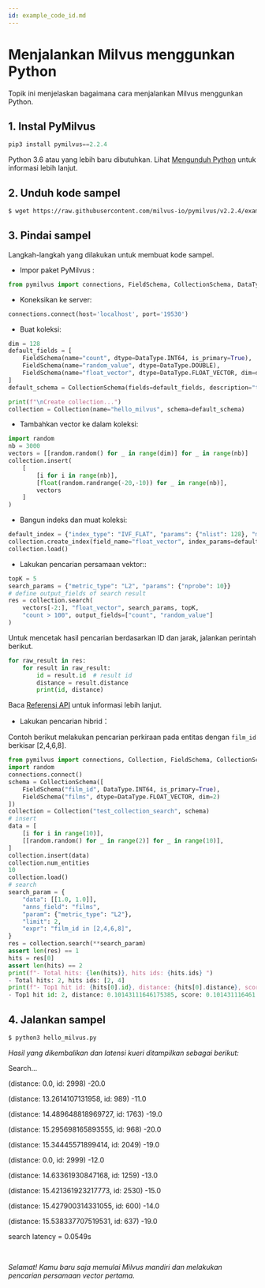 ```yaml
---
id: example_code_id.md
---
```


# Menjalankan Milvus menggunkan Python

Topik ini menjelaskan bagaimana cara menjalankan Milvus menggunkan Python.

## 1. Instal PyMilvus

```Python
pip3 install pymilvus==2.2.4
```
<div class="alert note">
Python 3.6 atau yang lebih baru dibutuhkan. Lihat <a href="https://wiki.python.org/moin/BeginnersGuide/Download">Mengunduh Python</a> untuk informasi lebih lanjut.
</div>

## 2. Unduh kode sampel

```bash
$ wget https://raw.githubusercontent.com/milvus-io/pymilvus/v2.2.4/examples/hello_milvus.py
```

## 3. Pindai sampel
Langkah-langkah yang dilakukan untuk membuat kode sampel.

- Impor paket PyMilvus :
```Python
from pymilvus import connections, FieldSchema, CollectionSchema, DataType, Collection
```

- Koneksikan ke server:
```Python
connections.connect(host='localhost', port='19530')
```

- Buat koleksi:
```Python
dim = 128
default_fields = [
    FieldSchema(name="count", dtype=DataType.INT64, is_primary=True),
    FieldSchema(name="random_value", dtype=DataType.DOUBLE),
    FieldSchema(name="float_vector", dtype=DataType.FLOAT_VECTOR, dim=dim)
]
default_schema = CollectionSchema(fields=default_fields, description="test collection")

print(f"\nCreate collection...")
collection = Collection(name="hello_milvus", schema=default_schema)
```

- Tambahkan vector ke dalam koleksi:
```Python
import random
nb = 3000
vectors = [[random.random() for _ in range(dim)] for _ in range(nb)]
collection.insert(
    [
        [i for i in range(nb)],
        [float(random.randrange(-20,-10)) for _ in range(nb)],
        vectors
    ]
)
```

- Bangun indeks dan muat koleksi:
```Python
default_index = {"index_type": "IVF_FLAT", "params": {"nlist": 128}, "metric_type": "L2"}
collection.create_index(field_name="float_vector", index_params=default_index)
collection.load()
```

- Lakukan pencarian persamaan vektor::
```Python
topK = 5
search_params = {"metric_type": "L2", "params": {"nprobe": 10}}
# define output_fields of search result
res = collection.search(
    vectors[-2:], "float_vector", search_params, topK,
    "count > 100", output_fields=["count", "random_value"]
)
```
Untuk mencetak hasil pencarian berdasarkan ID dan jarak, jalankan perintah berikut.
```Python
for raw_result in res:
    for result in raw_result:
        id = result.id  # result id
        distance = result.distance
        print(id, distance)
```
Baca [Referensi API](/api-reference/pymilvus/v2.2.4/results.html) untuk informasi lebih lanjut.

- Lakukan pencarian hibrid：
<div class="alert note">
    Contoh berikut melakukan pencarian perkiraan pada entitas dengan <code>film_id</code> berkisar [2,4,6,8].
    </div>

```Python
from pymilvus import connections, Collection, FieldSchema, CollectionSchema, DataType
import random
connections.connect()
schema = CollectionSchema([
    FieldSchema("film_id", DataType.INT64, is_primary=True),
    FieldSchema("films", dtype=DataType.FLOAT_VECTOR, dim=2)
])
collection = Collection("test_collection_search", schema)
# insert
data = [
    [i for i in range(10)],
    [[random.random() for _ in range(2)] for _ in range(10)],
]
collection.insert(data)
collection.num_entities
10
collection.load()
# search
search_param = {
    "data": [[1.0, 1.0]],
    "anns_field": "films",
    "param": {"metric_type": "L2"},
    "limit": 2,
    "expr": "film_id in [2,4,6,8]",
}
res = collection.search(**search_param)
assert len(res) == 1
hits = res[0]
assert len(hits) == 2
print(f"- Total hits: {len(hits)}, hits ids: {hits.ids} ")
- Total hits: 2, hits ids: [2, 4]
print(f"- Top1 hit id: {hits[0].id}, distance: {hits[0].distance}, score: {hits[0].score} ")
- Top1 hit id: 2, distance: 0.10143111646175385, score: 0.101431116461

```

## 4. Jalankan sampel
```Python
$ python3 hello_milvus.py
```

*Hasil yang dikembalikan dan latensi kueri ditampilkan sebagai berikut:*

<div class='result-bock'>
<p>Search...</p>
<p>(distance: 0.0, id: 2998) -20.0</p>
<p>(distance: 13.2614107131958, id: 989) -11.0</p>
<p>(distance: 14.489648818969727, id: 1763) -19.0</p>
<p>(distance: 15.295698165893555, id: 968) -20.0</p>
<p>(distance: 15.34445571899414, id: 2049) -19.0</p>
<p>(distance: 0.0, id: 2999) -12.0</p>
<p>(distance: 14.63361930847168, id: 1259) -13.0</p>
<p>(distance: 15.421361923217773, id: 2530) -15.0</p>
<p>(distance: 15.427900314331055, id: 600) -14.0</p>
<p>(distance: 15.538337707519531, id: 637) -19.0</p>
<p>search latency = 0.0549s</p>
</div>


<br/>


*Selamat! Kamu baru saja memulai Milvus mandiri dan melakukan pencarian persamaan vector pertama.*

